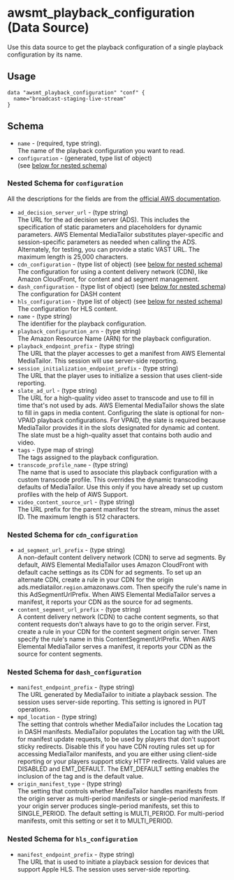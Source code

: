 # awsmt_playback_configuration (Data Source)

Use this data source to get the playback configuration of a single
playback configuration by its name. 

## Usage

```
data "awsmt_playback_configuration" "conf" {
  name="broadcast-staging-live-stream"
}
```

## Schema

* `name` - (required, type string). <br/>The name of the playback configuration
you want to read.
* `configuration` - (generated, type list of object)<br/> (see [below for nested schema](#nestedatt--configuration))

<a id="nestedatt--configuration"></a>
### Nested Schema for `configuration`
All the descriptions for the fields are from the [official AWS documentation](https://docs.aws.amazon.com/sdk-for-go/api/service/mediatailor/#GetPlaybackConfigurationOutput).

- `ad_decision_server_url` - (type string) <br/> The URL for the ad decision server (ADS). This includes the specification
   of static parameters and placeholders for dynamic parameters. AWS Elemental
   MediaTailor substitutes player-specific and session-specific parameters as
   needed when calling the ADS. Alternately, for testing, you can provide a static VAST URL. The maximum length is 25,000 characters.
- `cdn_configuration` - (type list of object) (see [below for nested schema](#nestedobjatt--configuration--cdn_configuration))<br/>
  The configuration for using a content delivery network (CDN), like Amazon
  CloudFront, for content and ad segment management.
- `dash_configuration` - (type list of object) (see [below for nested schema](#nestedobjatt--configuration--dash_configuration))<br/>
  The configuration for DASH content
- `hls_configuration` - (type list of object) (see [below for nested schema](#nestedobjatt--configuration--hls_configuration))<br/>
  The configuration for HLS content.
- `name` - (type string)<br/>
  The identifier for the playback configuration.
- `playback_configuration_arn` - (type string)<br/>
  The Amazon Resource Name (ARN) for the playback configuration.
- `playback_endpoint_prefix` - (type string)<br/>
  The URL that the player accesses to get a manifest from AWS Elemental MediaTailor.
  This session will use server-side reporting.
- `session_initialization_endpoint_prefix` - (type string)<br/>
  The URL that the player uses to initialize a session that uses client-side
  reporting.
- `slate_ad_url` - (type string)<br/>
  The URL for a high-quality video asset to transcode and use to fill in time
  that's not used by ads. AWS Elemental MediaTailor shows the slate to fill
  in gaps in media content. Configuring the slate is optional for non-VPAID
  playback configurations. For VPAID, the slate is required because MediaTailor
  provides it in the slots designated for dynamic ad content. The slate must
  be a high-quality asset that contains both audio and video.
- `tags` - (type map of string)<br/>
  The tags assigned to the playback configuration.
- `transcode_profile_name` - (type string)<br/>
  The name that is used to associate this playback configuration with a custom
  transcode profile. This overrides the dynamic transcoding defaults of MediaTailor.
  Use this only if you have already set up custom profiles with the help of
  AWS Support.
- `video_content_source_url` - (type string)<br/>
  The URL prefix for the parent manifest for the stream, minus the asset ID.
  The maximum length is 512 characters.

<a id="nestedobjatt--configuration--cdn_configuration"></a>
### Nested Schema for `cdn_configuration`

* `ad_segment_url_prefix` - (type string)<br/>
A non-default content delivery network (CDN) to serve ad segments. By default,
AWS Elemental MediaTailor uses Amazon CloudFront with default cache settings
as its CDN for ad segments. To set up an alternate CDN, create a rule in
your CDN for the origin ads.mediatailor.`region`.amazonaws.com. Then specify
the rule's name in this AdSegmentUrlPrefix. When AWS Elemental MediaTailor
serves a manifest, it reports your CDN as the source for ad segments.
* `content_segment_url_prefix` - (type string) <br/>
A content delivery network (CDN) to cache content segments, so that content
requests don’t always have to go to the origin server. First, create a
rule in your CDN for the content segment origin server. Then specify the
rule's name in this ContentSegmentUrlPrefix. When AWS Elemental MediaTailor
serves a manifest, it reports your CDN as the source for content segments.


<a id="nestedobjatt--configuration--dash_configuration"></a>
### Nested Schema for `dash_configuration`

* `manifest_endpoint_prefix` - (type string) <br/>
  The URL generated by MediaTailor to initiate a playback session. The session
  uses server-side reporting. This setting is ignored in PUT operations.
* `mpd_location` - (type string) <br/>
  The setting that controls whether MediaTailor includes the Location tag in
  DASH manifests. MediaTailor populates the Location tag with the URL for manifest
  update requests, to be used by players that don't support sticky redirects.
  Disable this if you have CDN routing rules set up for accessing MediaTailor
  manifests, and you are either using client-side reporting or your players
  support sticky HTTP redirects. Valid values are DISABLED and EMT_DEFAULT.
  The EMT_DEFAULT setting enables the inclusion of the tag and is the default
  value.
* `origin_manifest_type` - (type string) <br/>
  The setting that controls whether MediaTailor handles manifests from the
  origin server as multi-period manifests or single-period manifests. If your
  origin server produces single-period manifests, set this to SINGLE_PERIOD.
  The default setting is MULTI_PERIOD. For multi-period manifests, omit this
  setting or set it to MULTI_PERIOD.


<a id="nestedobjatt--configuration--hls_configuration"></a>
### Nested Schema for `hls_configuration`

* `manifest_endpoint_prefix` - (type string)<br/>
  The URL that is used to initiate a playback session for devices that support
  Apple HLS. The session uses server-side reporting.


